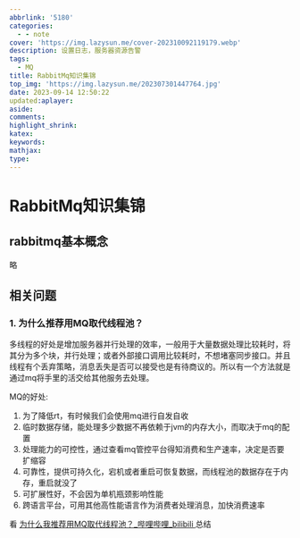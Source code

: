 ```yaml
---
abbrlink: '5180'
categories:
  - - note
cover: 'https://img.lazysun.me/cover-202310092119179.webp'
description: 设置日志，服务器资源告警
tags:
  - MQ
title: RabbitMq知识集锦
top_img: 'https://img.lazysun.me/202307301447764.jpg'
date: 2023-09-14 12:50:22
updated:aplayer:
aside:
comments:
highlight_shrink:
katex:
keywords:
mathjax:
type:
---
```






# RabbitMq知识集锦

## rabbitmq基本概念

略

## 相关问题

### 1. 为什么推荐用MQ取代线程池？

多线程的好处是增加服务器并行处理的效率，一般用于大量数据处理比较耗时，将其分为多个块，并行处理；或者外部接口调用比较耗时，不想堵塞同步接口。并且线程有个丢弃策略，消息丢失是否可以接受也是有待商议的。所以有一个方法就是通过mq将手里的活交给其他服务去处理。

MQ的好处:

1. 为了降低rt，有时候我们会使用mq进行自发自收
2. 临时数据存储，能处理多少数据不再依赖于jvm的内存大小，而取决于mq的配置
3. 处理能力的可控性，通过查看mq管控平台得知消费和生产速率，决定是否要扩缩容
4. 可靠性，提供可持久化，宕机或者重启可恢复数据，而线程池的数据存在于内存，重启就没了
5. 可扩展性好，不会因为单机瓶颈影响性能
6. 跨语言平台，可用其他高性能语言作为消费者处理消息，加快消费速率

看 [为什么我推荐用MQ取代线程池？_哔哩哔哩_bilibili ](https://www.bilibili.com/video/BV1Aw411i7jx/)  总结

